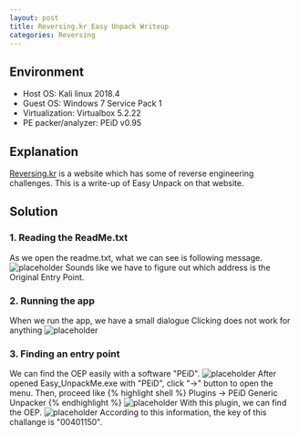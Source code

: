 ```yaml
---
layout: post
title: Reversing.kr Easy Unpack Writeup
categories: Reversing
---
```


## Environment
* Host OS: Kali linux 2018.4
* Guest OS: Windows 7 Service Pack 1
* Virtualization: Virtualbox 5.2.22 
* PE packer/analyzer: PEiD v0.95

## Explanation
<a href="http://reversing.kr">Reversing.kr</a> is a website which has some of reverse engineering challenges.
This is a write-up of Easy Unpack on that website.


## Solution
### 1. Reading the ReadMe.txt
As we open the readme.txt, what we can see is following message.
![placeholder](https://media.githubusercontent.com/media/1n4r1/1n4r1.github.io/master/public/images/2018-12-29/2018-12-29-11-09-39.png)
Sounds like we have to figure out which address is the Original Entry Point.

### 2. Running the app
When we run the app, we have a small dialogue Clicking does not work for anything
![placeholder](https://media.githubusercontent.com/media/1n4r1/1n4r1.github.io/master/public/images/2018-12-29/2018-12-28-20-39-16.png)

### 3. Finding an entry point
We can find the OEP easily with a software "PEiD".
![placeholder](https://media.githubusercontent.com/media/1n4r1/1n4r1.github.io/master/public/images/2018-12-29/2018-12-29-11-51-21.png)
After opened Easy_UnpackMe.exe with "PEiD", click "->" button to open the menu.
Then, proceed like
{% highlight shell %}
Plugins -> PEiD Generic Unpacker
{% endhighlight %}
![placeholder](https://media.githubusercontent.com/media/1n4r1/1n4r1.github.io/master/public/images/2018-12-29/2018-12-29-11-55-18.png)
With this plugin, we can find the OEP.
![placeholder](https://media.githubusercontent.com/media/1n4r1/1n4r1.github.io/master/public/images/2018-12-29/2018-12-29-12-01-01.png)
According to this information, the key of this challange is "00401150".

